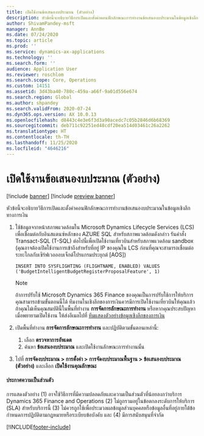 ```yaml
---
title: เปิดใช้งานข้อเสนองบประมาณ (ตัวอย่าง)
description: หัวข้อนี้จะอธิบายวิธีการเปิดและตั้งค่าคอนฟิกลักษณะการทำงานข้อเสนองบประมาณในข้อมูลเชิงลึกทางการเงิน
author: ShivamPandey-msft
manager: AnnBe
ms.date: 07/24/2020
ms.topic: article
ms.prod: ''
ms.service: dynamics-ax-applications
ms.technology: ''
ms.search.form: ''
audience: Application User
ms.reviewer: roschlom
ms.search.scope: Core, Operations
ms.custom: 14151
ms.assetid: 3d43ba40-780c-459a-a66f-9a01d556e674
ms.search.region: Global
ms.author: shpandey
ms.search.validFrom: 2020-07-24
ms.dyn365.ops.version: AX 10.0.13
ms.openlocfilehash: d8443c4e3e6f3d3a90acedc7c05b2846d6b68369
ms.sourcegitcommit: deb711c92251ed48cdf20ea514d03461c26a2262
ms.translationtype: HT
ms.contentlocale: th-TH
ms.lasthandoff: 11/25/2020
ms.locfileid: "4646216"
---
```

# <a name="enable-budget-proposals-preview"></a>เปิดใช้งานข้อเสนองบประมาณ (ตัวอย่าง)

[!include [banner](../includes/banner.md)]
[!include [preview banner](../includes/preview-banner.md)]

หัวข้อนี้จะอธิบายวิธีการเปิดและตั้งค่าคอนฟิกลักษณะการทำงานข้อเสนองบประมาณในข้อมูลเชิงลึกทางการเงิน

1. ใช้ข้อมูลจากหน้าสภาพแวดล้อมใน Microsoft Dynamics Lifecycle Services (LCS) เพื่อเชื่อมต่อกับอินสแตนซ์หลักของ AZURE SQL สำหรับสภาพแวดล้อมดังกล่าว รันคำสั่ง Transact-SQL (T-SQL) ต่อไปนี้เพื่อเปิดใช้งานเที่ยวบินสำหรับสภาพแวดล้อม sandbox (คุณอาจต้องเปิดใช้งานการเข้าถึงสำหรับที่อยู่ IP ของคุณใน LCS ก่อนที่คุณจะสามารถเชื่อมต่อระยะไกลกับเซิร์ฟเวอออบเจ็กต์โปรแกรมประยุกต์ \[AOS\])

    `INSERT INTO SYSFLIGHTING (FLIGHTNAME, ENABLED) VALUES ('BudgetIntelligentBudgetRegisterProposalFeature', 1)`

    > [!NOTE]
    > ถ้าการปรับใช้ Microsoft Dynamics 365 Finance ของคุณเป็นการปรับใช้การให้บริการ คุณสามารถข้ามขั้นตอนนี้ได้ ทีมงานในเชิงลึกของการเงินควรมีการเปิดใช้งานเที่ยวบินให้คุณแล้ว ถ้าคุณไม่เห็นคุณสมบัตินี้ในพื้นที่ทำงาน **การจัดการลักษณะการทำงาน** หรือหากคุณประสบปัญหาเมื่อพยายามเปิดใช้งาน ให้ส่งอีเมลไปที่ [ทีมแสดงตัวอย่างข้อมูลเชิงลึกของการเงิน](mailto:fiap@microsoft.com)

2. เปิดพื้นที่ทำงาน **การจัดการลักษณะการทำงาน** และปฏิบัติตามขั้นตอนเหล่านี้:

    1. เลือก **ตรวจหาการอัพเดต**
    2. ค้นหา **ข้อเสนองบประมาณ** และเปิดใช้งานลักษณะการทำงานนั้น

3. ไปที่ **การจัดงบประมาณ \> การตั้งค่า \> การจัดงบประมาณพื้นฐาน \> ข้อเสนองบประมาณ (ตัวอย่าง)** และเลือก **เปิดใช้งานคุณลักษณะ**

#### <a name="privacy-notice"></a>ประกาศความเป็นส่วนตัว
การแสดงตัวอย่าง (1) อาจใช้วิธีการที่มีความปลอดภัยและความเป็นส่วนตัวที่น้อยลงกว่าบริการ Dynamics 365 Finance and Operations (2) ไม่ถูกรวมอยู่ในข้อตกลงระดับการให้บริการ (SLA) สำหรับบริการนี้ (3) ไม่ควรถูกใช้เพื่อประมวลผลข้อมูลส่วนบุคคลหรือข้อมูลอื่นที่อยู่ภายใต้ข้อกำหนดการปฏิบัติตามกฎหมายหรือระเบียบข้อบังคับ และ (4) มีการสนับสนุนที่จำกัด


[!INCLUDE[footer-include](../../includes/footer-banner.md)]